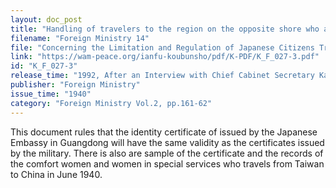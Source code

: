 ```yaml
---
layout: doc_post
title: "Handling of travelers to the region on the opposite shore who are admittedly unable to obtain the authorized certificates for reason of travel to China"
filename: "Foreign Ministry 14"
file: "Concerning the Limitation and Regulation of Japanese Citizens Traveling to China at the Time of the Sino-Japanese Incident; Summary of the Provisional Measures (Vol. 2)"
link: "https://wam-peace.org/ianfu-koubunsho/pdf/K-PDF/K_F_027-3.pdf"
id: "K_F_027-3"
release_time: "1992, After an Interview with Chief Cabinet Secretary Katō Kōichi"
publisher: "Foreign Ministry"
issue_time: "1940"
category: "Foreign Ministry Vol.2, pp.161-62"
---
```

This document rules that the identity certificate of issued by the Japanese Embassy in Guangdong will have the same validity as the certificates issued by the military. There is also are sample of the certificate and the records of the comfort women and women in special services who travels from Taiwan to China in June 1940.
